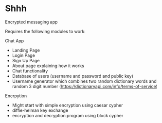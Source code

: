 # Shhh
Encrypted messaging app

Requires the following modules to work:

Chat App
- Landing Page
- Login Page
- Sign Up Page
- About page explaining how it works
- Chat functionality
- Database of users (username and password and public key)
- Username generator which combines two random dictionary words and random 3 digit number (https://dictionaryapi.com/info/terms-of-service)


Encrpytion 
- Might start with simple encryption using caesar cypher
- diffie-helman key exchange
- encryption and decryption program using block cypher

